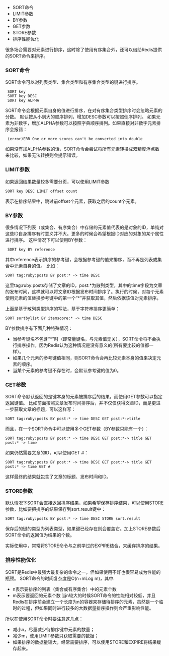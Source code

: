 - SORT命令
- LIMIT参数
- BY参数
- GET参数 
- STORE参数
- 排序性能优化

很多场合需要对元素进行排序，这时除了使用有序集合外，还可以借助Redis提供的SORT命令来排序。

### SORT命令
SORT命令可以对列表类型、集合类型和有序集合类型的键进行排序。
```
 SORT key
 SORT key DESC
 SORT key ALPHA
```
SORT命令会根据元素自身的值进行排序，在对有序集合类型排序时会忽略元素的分数。
默认按从小到大的顺序排列，增加DESC参数可以按照倒序排列。
如果元素为非数字，增加ALPHA参数可以按照字典顺序排列。如果直接对非数字元素排序会报错：
```
 (error)ERR One or more scores can't be converted into double
```
如果没有加ALPHA参数的话，SORT命令会尝试将所有元素转换成双精度浮点数来比较，如果无法转换则会提示错误。

### LIMIT参数
如果返回结果数量较多需要分页，可以使用LIMIT参数
```
SORT key DESC LIMIT offset count
```
表示在排序结果中，跳过前offset个元素，获取之后的count个元素。

### BY参数
很多情况下列表（或集合、有序集合）中存储的元素值代表的是对象的ID，单纯对这些ID自身排序有时意义并不大。更多的时候会希望根据ID对应的对象的某个属性进行排序。
这种情况下可以使用BY参数：
```
 SORT key BY reference
```
其中reference表示排序的参考键，会根据参考键的值来排序，而不再是列表或集合中元素自身的值。
比如：
```
SORT tag:ruby:posts BY post:* -> time DESC
```
这里tag:ruby:posts存储了文章的ID，post:\*为散列类型，其中的time字段为文章的发布时间，这样就可以将文章ID根据发布时间排序了。执行的时候，对每个元素使用元素的值替换参考键中的第一个“\*”并获取其值，然后依据该值对元素排序。

上面是基于散列类型排序的写法，基于字符串排序更简单：
```
SORT sortbylist BY itemscore:* -> time DESC
```

BY参数排序有下面几种特殊情况：
- 当参考键名不包含“\*”时（即常量键名，与元素值无关），SORT命令将不会执行排序操作，因为Redis认为这种情况是没有意义的(所有要比较的值都一样）。
- 如果几个元素的参考键值相同，则SORT命令会再比较元素本身的值来决定元素的顺序。
- 当某个元素的参考键不存在时，会默认参考键的值为0。

### GET参数 
SORT命令默认返回的是键本身的元素被排序后的结果，而使用GET参数可以指定返回键值。
比如前面按照文章发布时间排序后，并不仅仅获得文章ID，而是更进一步获取文章的标题，可以这样写：
```
SORT tag:ruby:posts BY post:* -> time DESC GET post:*->title
```

而且，在一个SORT命令中可以使用多个GET参数（BY参数只能有一个）：
```
SORT tag:ruby:posts BY post:* -> time DESC GET post:*-> title GET post:* -> time
```

如果仍然需要文章的ID，可以使用GET #：
```
SORT tag:ruby:posts BY post:* -> time DESC GET post:*-> title GET post:* -> time GET #
```
这样最终的结果就包含了文章的标题、发布时间和ID。


### STORE参数
默认情况下SORT会直接返回排序结果，如果希望保存排序结果，可以使用STORE参数，比如要把排序的结果保存到sort.result键中：
```
SORT tag:ruby:posts BY post:* -> time DESC STORE sort.result
```
保存后的键的类型为列表类型，如果键已经存在则会覆盖它。加上STORE参数后SORT命令的返回值为结果的个数。

实际使用中，常常将STORE命令与之前学过的EXPIRE结合，来缓存排序的结果。

### 排序性能优化
SORT是Redis中最强大最复杂的命令之一，但如果使用不好也很容易成为性能的瓶颈。
SORT命令的时间复杂度是O(n+mLog m)，其中:
- n表示要排序的列表（集合或有序集合）中的元素个数
- m表示要返回的元素个数
当n较大的时候SORT命令的性能相对较低，并且Redis在排序前会建立一个长度为n的容器来存储待排序的元素，虽然是一个临时的过程，但如果同时进行较多的大数据量排序操作则会严重影响性能。

所以在使用SORT命令时要注意这几点：
- 减小n，尽量减少待排序键中元素的数量；
- 减少m，使用LIMIT参数只获取需要的数据；
- 如果排序的数据量较大，经常需要排序，可以使用STORE和EXPIRE将结果缓存起来。
